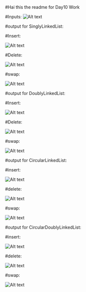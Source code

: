 #Hai this the readme for Day10 Work

#Inputs:
![Alt text](https://github.com/Sriharyi/Assignments/blob/main/JavaProgramming/Day10/images/Screenshot%20from%202023-09-14%2010-36-11.png)

#output for SinglyLinkedList:

#Insert:

![Alt text](https://github.com/Sriharyi/Assignments/blob/main/JavaProgramming/Day10/images/sll1.png)

#Delete:

![Alt text](https://github.com/Sriharyi/Assignments/blob/main/JavaProgramming/Day10/images/sll2.png)

#swap:

![Alt text](https://github.com/Sriharyi/Assignments/blob/main/JavaProgramming/Day10/images/sll3.png)


#output for DoublyLinkedList:

#Insert:

![Alt text](https://github.com/Sriharyi/Assignments/blob/main/JavaProgramming/Day10/images/dll1.png)

#Delete:

![Alt text](https://github.com/Sriharyi/Assignments/blob/main/JavaProgramming/Day10/images/dll2.png)

#swap:

![Alt text](https://github.com/Sriharyi/Assignments/blob/main/JavaProgramming/Day10/images/dll3.png)


#output for CircularLinkedList:

#insert:

![Alt text](https://github.com/Sriharyi/Assignments/blob/main/JavaProgramming/Day10/images/cll1.png)

#delete:

![Alt text](https://github.com/Sriharyi/Assignments/blob/main/JavaProgramming/Day10/images/cll2.png)

#swap:

![Alt text](https://github.com/Sriharyi/Assignments/blob/main/JavaProgramming/Day10/images/cll3.png)

#output for CircularDoublyLinkedList:

#insert:

![Alt text](https://github.com/Sriharyi/Assignments/blob/main/JavaProgramming/Day10/images/cdll1.png)

#delete:

![Alt text](https://github.com/Sriharyi/Assignments/blob/main/JavaProgramming/Day10/images/cdll2.png)

#swap:

![Alt text](https://github.com/Sriharyi/Assignments/blob/main/JavaProgramming/Day10/images/cdll3.png)



